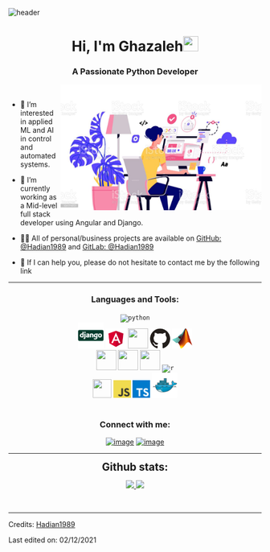 
  ![header](https://user-images.githubusercontent.com/59575502/127335491-fdba1874-e943-4d3c-ab8c-678ffe22f8b8.png)

<h1 align="center">Hi, I'm Ghazaleh<img width="30px" height="30px" src="https://raw.githubusercontent.com/iampavangandhi/iampavangandhi/master/gifs/Hi.gif"></h1>
<h3 font-size="20" align="center">A Passionate Python Developer</h3>


<a target="_blank">
  <img align="right" height="250" width="400" alt="GIF" src="https://github.com/Hadian1989/Covid-ML-Prediction/blob/main/istockphoto-1241710721-1024x1024.jpg">
</a>
</br>

- 👀 I’m interested in applied ML and AI in control and automated systems.

- 🌱 I’m currently working as a Mid-level full stack developer using Angular and Django.

-  👨‍💻 All of personal/business projects are available on [GitHub: @Hadian1989](https://github.com/Hadian1989) and [GitLab: @Hadian1989](https://gitlab.com/Ghazal1989)

- 🤝 If I can help you, please do not hesitate to contact me by the following link

-----
<h3 align="center">Languages and Tools:</h3>
<div align="center">
<code><img width="43" height="43" src="https://user-images.githubusercontent.com/59575502/127426759-a687aa90-d647-46c9-86f7-c8e948f8095e.png" alt="python"/>
</code>
<code><img height="52" width="52" src="https://raw.githubusercontent.com/devicons/devicon/master/icons/django/django-original.svg"></code>
<code><img height="40" width="40" src="https://raw.githubusercontent.com/github/explore/80688e429a7d4ef2fca1e82350fe8e3517d3494d/topics/angular/angular.png"></code>
<code><img height="40" width="40" src="https://upload.wikimedia.org/wikipedia/commons/thumb/3/3f/Git_icon.svg/1024px-Git_icon.svg.png"></code>
<code><img height="40" width="40" src="https://raw.githubusercontent.com/github/explore/80688e429a7d4ef2fca1e82350fe8e3517d3494d/topics/github-api/github-api.png"></code>
<code><img height="40" width="40" alt="GIF" src="https://github.com/Hadian1989/Persian-LinkedIn-Posts/blob/main/Matlab_Logo.png">
</code>
<code><img height="40" width="40" src="https://cdn.worldvectorlogo.com/logos/postgresql.svg"></code>
<code><img height="40" width="40" src="https://raw.githubusercontent.com/reduxjs/redux/master/logo/logo.png"></code>
<code><img height="40" width="40" src="https://upload.wikimedia.org/wikipedia/commons/a/ab/Linux_Logo_in_Linux_Libertine_Font.svg"></code>
<code><img width="40" height="40" src="https://user-images.githubusercontent.com/59575502/127426760-7a199e4d-b13d-4da3-8df1-f3c07713d8ff.png" alt="r"/>
</code>
<code><img height="37" width="37" src="https://cdn.iconscout.com/icon/free/png-256/css-131-722685.png"></code>
<code><img height="35" width="35" src="https://raw.githubusercontent.com/github/explore/80688e429a7d4ef2fca1e82350fe8e3517d3494d/topics/javascript/javascript.png"></code>
<code><img height="35" width="35" src="https://raw.githubusercontent.com/github/explore/80688e429a7d4ef2fca1e82350fe8e3517d3494d/topics/typescript/typescript.png"></code>
<code><img height="50" width="50" src="https://raw.githubusercontent.com/devicons/devicon/master/icons/docker/docker-original.svg"></code>

<br/>
<br/>
</div>
<h3 align="center">Connect with me:</h3>
<div align="center">

[![image](https://img.shields.io/badge/LinkedIn-0077B5?style=for-the-badge&logo=linkedin&logoColor=white)](https://www.linkedin.com/in/ghazaleh-hadian-91a86b43/)
[![image](https://img.shields.io/badge/Gmail-D14836?style=for-the-badge&logo=gmail&logoColor=white)](mailto:ghazal.hadiyan@gmail.com)
  
</div>

---

<div align="center">
<h2 align="center" style="margin: 5px 10px;">Github stats:</h2> 
<p align="center">
<a href="https://github.com/Hadian1989">
  <img height="180em" src="https://github-readme-stats-eight-theta.vercel.app/api?username=Hadian1989&show_icons=true&theme=vue-light&include_all_commits=true&count_private=true" />
  <img height="180em" src="https://github-readme-stats-eight-theta.vercel.app/api/top-langs/?username=Hadian1989&layout=compact&exclude_lang=java+r&theme=vue-light" />
</a>
</p>
</div>
<br/>

---
Credits: [Hadian1989](https://github.com/Hadian1989)

Last edited on: 02/12/2021



